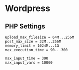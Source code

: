 
# Wordpress

## PHP Settings

```
upload_max_filesize = 64M...256M
post_max_size = 32M...256M
memory_limit = 1024M...1G
max_execution_time = 90...300

max_input_time = 300
max_input_vars = 10000
```
